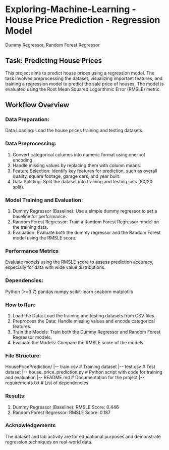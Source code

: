 # Exploring-Machine-Learning - House Price Prediction - Regression Model
Dummy Regressor, Random Forest Regressor

## Task: Predicting House Prices
This project aims to predict house prices using a regression model. The task involves preprocessing the dataset, visualizing important features, and training a regression model to predict the sale price of houses. The model is evaluated using the Root Mean Squared Logarithmic Error (RMSLE) metric.

## Workflow Overview
### Data Preparation:
Data Loading: Load the house prices training and testing datasets.

### Data Preprocessing:
1. Convert categorical columns into numeric format using one-hot encoding.
2. Handle missing values by replacing them with column means.
3. Feature Selection: Identify key features for prediction, such as overall quality, square footage, garage cars, and year built.
4. Data Splitting: Split the dataset into training and testing sets (80/20 split).

### Model Training and Evaluation:
1. Dummy Regressor (Baseline): Use a simple dummy regressor to set a baseline for performance.
2. Random Forest Regressor: Train a Random Forest Regressor model on the training data.
3. Evaluation: Evaluate both the dummy regressor and the Random Forest model using the RMSLE score.

### Performance Metrics
Evaluate models using the RMSLE score to assess prediction accuracy, especially for data with wide value distributions.

### Dependencies:
Python (>=3.7)
pandas
numpy
scikit-learn
seaborn
matplotlib

### How to Run:
1. Load the Data: Load the training and testing datasets from CSV files.
2. Preprocess the Data: Handle missing values and encode categorical features.
3. Train the Models: Train both the Dummy Regressor and Random Forest Regressor models.
4. Evaluate the Models: Compare the RMSLE score of the models.

### File Structure:
HousePricePrediction/
    |-- train.csv               # Training dataset
    |-- test.csv                # Test dataset
    |-- house_price_prediction.py # Python script with code for training and evaluation
    |-- README.md               # Documentation for the project
    |-- requirements.txt        # List of dependencies

### Results:
1. Dummy Regressor (Baseline):
RMSLE Score: 0.446
2. Random Forest Regressor:
RMSLE Score: 0.187

### Acknowledgements
The dataset and lab activity are for educational purposes and demonstrate regression techniques on real-world data.
